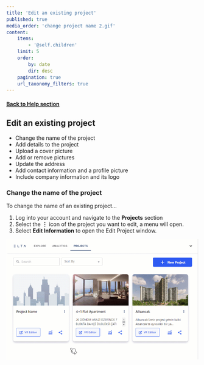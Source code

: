```yaml
---
title: 'Edit an existing project'
published: true
media_order: 'change project name 2.gif'
content:
    items:
        - '@self.children'
    limit: 5
    order:
        by: date
        dir: desc
    pagination: true
    url_taxonomy_filters: true
---
```


#### [Back to Help section](https://elsa360documentation.josemanuelsalgado.com/)
## Edit an existing project

* Change the name of the project
* Add details to the project
* Upload a cover picture
* Add or remove pictures
* Update the address
* Add contact information and a profile picture
* Include company information and its logo


### Change the name of the project

To change the name of an existing project...

1. Log into your account and navigate to the **Projects** section
2. Select the **⋮** icon of the project you want to edit, a menu will open.
3. Select **Edit Information** to open the Edit Project window.

![change%20project%20name%202](change%20project%20name%202.gif "change%20project%20name%202")




